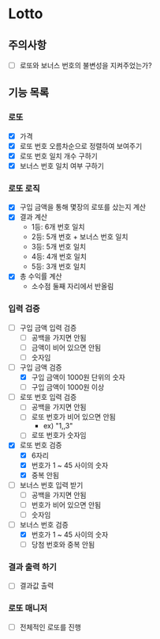 # Lotto

## 주의사항

+ [ ] 로또와 보너스 번호의 불변성을 지켜주었는가?

## 기능 목록

### 로또

+ [x] 가격
+ [x] 로또 번호 오름차순으로 정렬하여 보여주기
+ [x] 로또 번호 일치 개수 구하기
+ [x] 보너스 번호 일치 여부 구하기

### 로또 로직

+ [x] 구입 금액을 통해 몇장의 로또를 샀는지 계산
+ [x] 결과 계산
    - 1등: 6개 번호 일치
    - 2등: 5개 번호 + 보너스 번호 일치
    - 3등: 5개 번호 일치
    - 4등: 4개 번호 일치
    - 5등: 3개 번호 일치
+ [x] 총 수익률 계산
    - 소수점 둘째 자리에서 반올림

### 입력 검증

+ [ ] 구입 금액 입력 검증
    - [ ] 공백을 가지면 안됨
    - [ ] 금액이 비어 있으면 안됨
    - [ ] 숫자임

+ [ ] 구입 금액 검증
  - [x] 구입 금액이 1000원 단위의 숫자
  - [ ] 구입 금액이 1000원 이상

+ [ ] 로또 번호 입력 검증
    - [ ] 공백을 가지면 안됨
    - [ ] 로또 번호가 비어 있으면 안됨
        * ex) "1,,3"
    - [ ] 로또 번호가 숫자임

+ [x] 로또 번호 검증
  - [x] 6자리
  - [x] 번호가 1 ~ 45 사이의 숫자
  - [x] 중복 안됨

+ [ ] 보너스 번호 입력 받기
    - [ ] 공백을 가지면 안됨
    - [ ] 번호가 비어 있으면 안됨
    - [ ] 숫자임

+ [ ] 보너스 번호 검증
    - [x] 번호가 1 ~ 45 사이의 숫자
    - [ ] 당첨 번호와 중복 안됨

### 결과 출력 하기

+ [ ] 결과값 출력

### 로또 매니저

+ [ ] 전체적인 로또를 진행